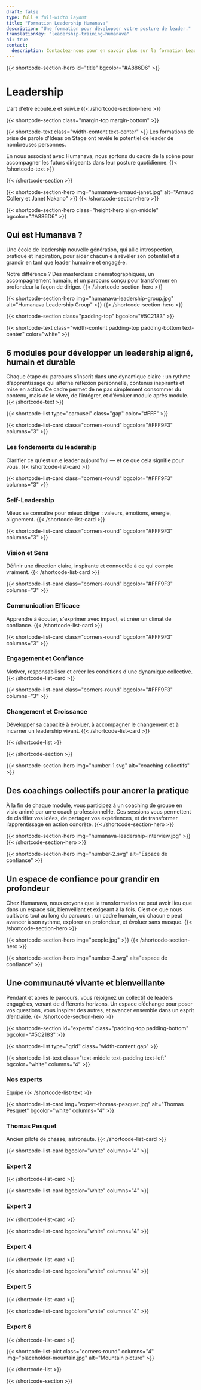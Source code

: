 ```yaml
---
draft: false
type: full # full-width layout
title: "Formation Leadership Humanava"
description: "Une formation pour développer votre posture de leader."
translationKey: "leadership-training-humanava"
ni: true
contact:
  description: Contactez-nous pour en savoir plus sur la formation Leadership et nous vous répondrons rapidement.
---
```


{{< shortcode-section-hero
  id="title"
  bgcolor="#A886D6" >}}
# Leadership
L'art d'être écouté.e et suivi.e
{{< /shortcode-section-hero >}}



{{< shortcode-section
  class="margin-top margin-bottom" >}}
  
{{< shortcode-text
  class="width-content text-center" >}}
Les formations de prise de parole d'Ideas on Stage ont révélé le potentiel de leader de nombreuses personnes.

En nous associant avec Humanava, nous sortons du cadre de la scène pour accompagner les futurs dirigeants dans leur posture quotidienne.
{{< /shortcode-text >}}

{{< /shortcode-section >}}



{{< shortcode-section-hero
  img="humanava-arnaud-janet.jpg" 
  alt="Arnaud Collery et Janet Nakano" >}}
{{< /shortcode-section-hero >}}



{{< shortcode-section-hero
  class="height-hero align-middle"
  bgcolor="#A886D6" >}}
## Qui est Humanava ?
Une école de leadership nouvelle génération, qui allie introspection, pratique et inspiration, pour aider chacun·e à révéler son potentiel et à grandir en tant que leader humain·e et engagé·e.

Notre différence ? Des masterclass cinématographiques, un accompagnement humain, et un parcours conçu pour transformer en profondeur la façon de diriger.
{{< /shortcode-section-hero >}}


{{< shortcode-section-hero
  img="humanava-leadership-group.jpg"
  alt="Humanava Leadership Group" >}}
{{< /shortcode-section-hero >}}

{{< shortcode-section
  class="padding-top"
  bgcolor="#5C2183" >}}

{{< shortcode-text
  class="width-content padding-top padding-bottom text-center"
  color="white" >}}
## 6 modules pour développer un leadership aligné, humain et durable
Chaque étape du parcours s’inscrit dans une dynamique claire : un rythme d’apprentissage qui alterne réflexion personnelle, contenus inspirants et mise en action. Ce cadre permet de ne pas simplement consommer du contenu, mais de le vivre, de l’intégrer, et d’évoluer module après module.
{{< /shortcode-text >}}

{{< shortcode-list
  type="carousel"
  class="gap"
  color="#FFF" >}}

{{< shortcode-list-card 
  class="corners-round"
  bgcolor="#FFF9F3"
  columns="3" >}}
### Les fondements du leadership
Clarifier ce qu'est un.e leader aujourd'hui — et ce que cela signifie pour vous.
{{< /shortcode-list-card >}}
  
{{< shortcode-list-card
  class="corners-round"
  bgcolor="#FFF9F3"
  columns="3" >}}
### Self-Leadership
Mieux se connaître pour mieux diriger : valeurs, émotions, énergie, alignement.
{{< /shortcode-list-card >}}
  
{{< shortcode-list-card
  class="corners-round"
  bgcolor="#FFF9F3"
  columns="3" >}}
### Vision et Sens
Définir une direction claire, inspirante et connectée à ce qui compte vraiment.
{{< /shortcode-list-card >}}

{{< shortcode-list-card
  class="corners-round"
  bgcolor="#FFF9F3"
  columns="3" >}}
### Communication Efficace
Apprendre à écouter, s'exprimer avec impact, et créer un climat de confiance.
{{< /shortcode-list-card >}}

{{< shortcode-list-card
  class="corners-round"
  bgcolor="#FFF9F3"
  columns="3" >}}
### Engagement et Confiance
Motiver, responsabiliser et créer les conditions d'une dynamique collective.
{{< /shortcode-list-card >}}

{{< shortcode-list-card
  class="corners-round"
  bgcolor="#FFF9F3"
  columns="3" >}}
### Changement et Croissance
Développer sa capacité à évoluer, à accompagner le changement et à incarner un leadership vivant.
{{< /shortcode-list-card >}}

{{< /shortcode-list >}}

{{< /shortcode-section >}}


{{< shortcode-section-hero
  img="number-1.svg"
  alt="coaching collectifs" >}}
## Des coachings collectifs pour ancrer la pratique
À la fin de chaque module, vous participez à un coaching de groupe en visio animé par un·e coach professionnel·le. Ces sessions vous permettent de clarifier vos idées, de partager vos expériences, et de transformer l’apprentissage en action concrète.
{{< /shortcode-section-hero >}}



{{< shortcode-section-hero
  img="humanava-leadership-interview.jpg" >}}
{{< /shortcode-section-hero >}}



{{< shortcode-section-hero
  img="number-2.svg"
  alt="Espace de confiance" >}}
## Un espace de confiance pour grandir en profondeur
Chez Humanava, nous croyons que la transformation ne peut avoir lieu que dans un espace sûr, bienveillant et exigeant à la fois. C’est ce que nous cultivons tout au long du parcours : un cadre humain, où chacun·e peut avancer à son rythme, explorer en profondeur, et évoluer sans masque.
{{< /shortcode-section-hero >}}



{{< shortcode-section-hero
  img="people.jpg" >}}
{{< /shortcode-section-hero >}}



{{< shortcode-section-hero
  img="number-3.svg"
  alt="espace de confiance" >}}
## Une communauté vivante et bienveillante
Pendant et après le parcours, vous rejoignez un collectif de leaders engagé·es, venant de différents horizons. Un espace d’échange pour poser vos questions, vous inspirer des autres, et avancer ensemble dans un esprit d’entraide.
{{< /shortcode-section-hero >}}



{{< shortcode-section
  id="experts"
  class="padding-top padding-bottom"
  bgcolor="#5C2183" >}}

{{< shortcode-list
  type="grid"
  class="width-content gap" >}}

{{< shortcode-list-text
  class="text-middle text-padding text-left"
  bgcolor="white"
  columns="4" >}}
### Nos experts
Équipe
{{< /shortcode-list-text >}}

{{< shortcode-list-card
  img="expert-thomas-pesquet.jpg"
  alt="Thomas Pesquet"
  bgcolor="white"
  columns="4" >}}
### Thomas Pesquet
Ancien pilote de chasse, astronaute.
{{< /shortcode-list-card >}}
  
{{< shortcode-list-card
  bgcolor="white"
  columns="4" >}}
### Expert 2
{{< /shortcode-list-card >}}
  
{{< shortcode-list-card
  bgcolor="white"
  columns="4" >}}
### Expert 3
{{< /shortcode-list-card >}}
  
{{< shortcode-list-card
  bgcolor="white"
  columns="4" >}}
### Expert 4
{{< /shortcode-list-card >}}
  
{{< shortcode-list-card
  bgcolor="white"
  columns="4" >}}
### Expert 5
{{< /shortcode-list-card >}}
  
{{< shortcode-list-card
  bgcolor="white"
  columns="4" >}}
### Expert 6
{{< /shortcode-list-card >}}

{{< shortcode-list-pict
  class="corners-round"
  columns="4"
  img="placeholder-mountain.jpg"
  alt="Mountain picture" >}}

{{< /shortcode-list >}}

{{< /shortcode-section >}}
